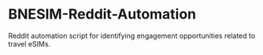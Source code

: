# BNESIM-Reddit-Automation
Reddit automation script for identifying engagement opportunities related to travel eSIMs.
